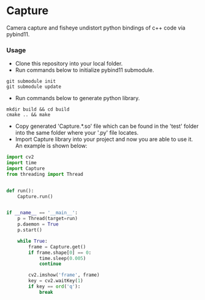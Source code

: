 # Capture
Camera capture and fisheye undistort python bindings of c++ code via pybind11.
### Usage
* Clone this repository into your local folder.
* Run commands below to initialize pybind11 submodule.
```shell
git submodule init
git submodule update
```
* Run commands below to generate python library.
```shell
mkdir build && cd build
cmake .. && make
```
* Copy generated 'Capture.*.so' file which can be found in the 'test' folder into the same folder where your '.py' file locates.
* Import Capture library into your project and now you are able to use it. An example is shown below:
```python
import cv2
import time
import Capture
from threading import Thread


def run():
    Capture.run()


if __name__ == '__main__':
    p = Thread(target=run)
    p.daemon = True
    p.start()

    while True:
        frame = Capture.get()
        if frame.shape[0] == 0:
            time.sleep(0.005)
            continue

        cv2.imshow('frame', frame)
        key = cv2.waitKey(1)
        if key == ord('q'):
            break
```